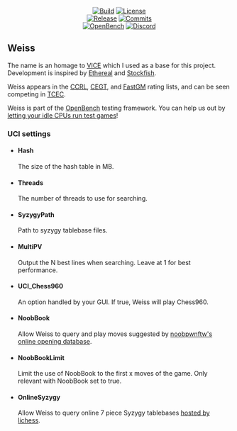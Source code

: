 <div align="center">

  [![Build][build-badge]][build-link]
  [![License][license-badge]][license-link]
  <br>
  [![Release][release-badge]][release-link]
  [![Commits][commits-badge]][commits-link]
  <br>
  [![OpenBench][openbench-badge]][openbench-link]
  [![Discord][discord-badge]][discord-link]
</div>

## Weiss
The name is an homage to [VICE](https://www.youtube.com/watch?v=bGAfaepBco4&list=PLZ1QII7yudbc-Ky058TEaOstZHVbT-2hg) which I used as a base for this project. Development is inspired by [Ethereal](https://github.com/AndyGrant/Ethereal) and [Stockfish](https://stockfishchess.org/).

Weiss appears in the [CCRL](https://ccrl.chessdom.com/ccrl/404/cgi/compare_engines.cgi?family=Weiss), [CEGT](http://www.cegt.net/40_4_Ratinglist/40_4_single/rangliste.html), and [FastGM](http://www.fastgm.de/60-0.60.html) rating lists, and can be seen competing in [TCEC](https://tcec-chess.com).

Weiss is part of the [OpenBench](http://chess.grantnet.us/index/) testing framework. You can help us out by [letting your idle CPUs run test games](https://github.com/AndyGrant/OpenBench/)!

### UCI settings

* #### Hash
  The size of the hash table in MB.

* #### Threads
  The number of threads to use for searching.

* #### SyzygyPath
  Path to syzygy tablebase files.

* #### MultiPV
  Output the N best lines when searching. Leave at 1 for best performance.

* #### UCI_Chess960
  An option handled by your GUI. If true, Weiss will play Chess960.

* #### NoobBook
  Allow Weiss to query and play moves suggested by [noobpwnftw's online opening database](https://www.chessdb.cn/queryc_en/).

* #### NoobBookLimit
  Limit the use of NoobBook to the first x moves of the game. Only relevant with NoobBook set to true.

* #### OnlineSyzygy
  Allow Weiss to query online 7 piece Syzygy tablebases [hosted by lichess](https://tablebase.lichess.ovh).


[build-link]:      https://github.com/TerjeKir/Weiss/actions/workflows/make.yml
[commits-link]:    https://github.com/TerjeKir/Weiss/commits/master
[discord-link]:    https://discord.gg/WJJcCPTyBJ
[license-link]:    https://github.com/TerjeKir/weiss/blob/master/COPYING.txt
[openbench-link]:  http://chess.grantnet.us/index/
[release-link]:    https://github.com/TerjeKir/Weiss/releases/latest

[build-badge]:     https://img.shields.io/github/actions/workflow/status/TerjeKir/Weiss/make.yml?branch=master&style=for-the-badge&label=Weiss&logo=github
[commits-badge]:   https://img.shields.io/github/commits-since/TerjeKir/Weiss/latest?style=for-the-badge
[discord-badge]:   https://img.shields.io/discord/759496923324874762?style=for-the-badge&label=discord&logo=Discord
[license-badge]:   https://img.shields.io/github/license/TerjeKir/Weiss?style=for-the-badge&label=license&color=success
[openbench-badge]: https://img.shields.io/website?style=for-the-badge&label=OpenBench&down_color=red&down_message=Offline&up_color=success&up_message=Online&url=http%3A%2F%2Fchess.grantnet.us%2Findex
[release-badge]:   https://img.shields.io/github/v/release/TerjeKir/Weiss?style=for-the-badge&label=official%20release
